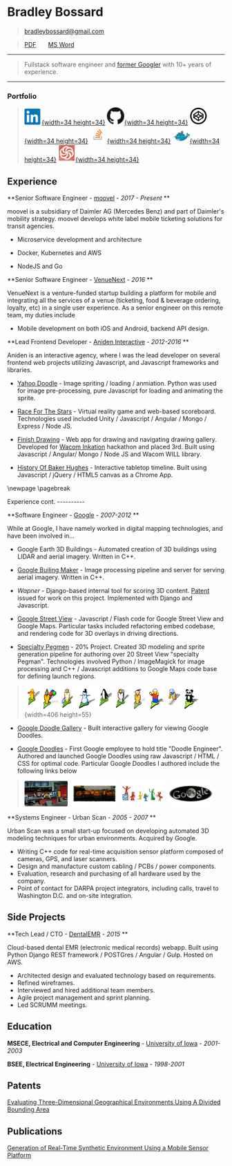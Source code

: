 Bradley Bossard
============

> <bradleybossard@gmail.com>

> [PDF] &nbsp; &nbsp; &nbsp; [MS Word]  <!-- REMOVEPDF -->

----

>  Fullstack software engineer and [former Googler] with 10+ years of experience.

----

### Portfolio
<!--- Need image px params for PDF output, some pandoc bug -->
> [![](./images/linkedin.png){width=34 height=34}](https://www.linkedin.com/in/bradleybossard)
[![](./images/github.png){width=34 height=34}](https://github.com/bradleybossard)
[![](./images/codepen.png){width=34 height=34}](https://codepen.io/bradleybossard)
[![](./images/stackoverflow.png){width=34 height=34}](http://stackoverflow.com/users/story/1754642)
[![](./images/docker.png){width=34 height=34}](https://hub.docker.com/u/bradleybossard)
[![](./images/codewars.png){width=34 height=34}](https://www.codewars.com/users/bradleybossard)
<!--
[![](./images/csacademy.png){width=34 height=34}](https://csacademy.com/user/bradleybossard)
[![](./images/hackerrank.png){width=34 height=34}](https://hackerrank.com/bradleybossard)
-->

Experience
----------

**Senior Software Engineer - [moovel] - *2017 - Present* **

moovel is a subsidiary of Daimler AG (Mercedes Benz) and part of Daimler's mobility strategy.  moovel develops
white label mobile ticketing solutions for transit agencies.

* Microservice development and architecture

* Docker, Kubernetes and AWS

* NodeJS and Go

**Senior Software Engineer - [VenueNext] - *2016* **

VenueNext is a venture-funded startup building a platform for
mobile and integrating all the services of a venue (ticketing,
food & beverage ordering, loyalty, etc) in a single user experience.  As a
senior engineer on this remote team, my duties include

* Mobile development on both iOS and Android, backend API design.

**Lead Frontend Developer - [Aniden Interactive] - *2012-2016* **

Aniden is an interactive agency, where I was the lead developer on several frontend web projects utilizing Javascript, and Javascript frameworks and libraries.

* [Yahoo Doodle] - Image spriting / loading / anmiation.  Python was used for image pre-processing, pure Javascript for loading and animating the sprite. 

* [Race For The Stars] - Virtual reality game and web-based scoreboard. Technologies used included Unity / Javascript / Angular / Mongo / Express / Node JS.

* [Finish Drawing] - Web app for drawing and navigating drawing gallery. Developed for [Wacom Inkation] hackathon and placed 3rd.  Built using Javascript / Angular/ Mongo / Node JS and Wacom WILL library.

* [History Of Baker Hughes] - Interactive tabletop timeline.  Built using Javascript / jQuery / HTML5 canvas as a Chrome App.

\newpage
\pagebreak

Experience cont.  <!-- REMOVEHTML -->
----------        <!-- REMOVEHTML -->

**Software Engineer - [Google] - *2007-2012* **

While at Google, I have namely worked in digital mapping technologies, and have been involved in...

- Google Earth 3D Buildings - Automated creation of 3D buildings using LIDAR and aerial imagery.  Written in C++.

- [Google Builing Maker] - Image processing pipeline and server for serving aerial imagery.  Written in C++.

- _Wapner_ - Django-based internal tool for scoring 3D content.  [Patent] issued for work on this project.  Implemented with Django and Javascript.

- [Google Street View] - Javascript / Flash code for Google Street View and Google Maps.  Particular tasks included refactoring embed codebase, and rendering code for 3D overlays in driving directions.

- [Specialty Pegmen] - 20% Project. Created 3D modeling and sprite generation pipeline for authoring over 20 Street View "specialty Pegman". Technologies involved Python / ImageMagick for image processing and C++ / Javascript additions to Google Maps code base for defining launch regions.

> ![](./images/pegman.png){width=406 height=55}

- [Google Doodle Gallery] - Built interactive gallery for viewing Google Doodles.

- [Google Doodles] - First Google employee to hold title "Doodle Engineer".  Authored and launched Google Doodles using raw Javascript / HTML / CSS for optimal code.  Particular Google Doodles I authored include the following links below 

> [![](./images/startrek.png)](http://www.google.com/doodles/46th-anniversary-of-star-treks-1st-broadcast)
&nbsp;
[![](./images/halloween.png)](http://www.google.com/doodles/halloween-2011)
&nbsp;
[![](./images/gumby.png)](http://www.google.com/doodles/art-clokeys-90th-birthday)
&nbsp;
[![](./images/lunar.png)](http://www.google.com/doodles/total-lunar-eclipse-live-imagery-provided-by-slooh)

**Systems Engineer - Urban Scan - *2005 - 2007* **

Urban Scan was a small start-up focused on developing automated 3D modeling techniques for urban environments.  Acquired by Google. 

* Writing C++ code for real-time acquisition sensor platform composed of cameras, GPS, and laser scanners.
* Design and manufacture custom cabling / PCBs / power components.
* Evaluation, research and purchasing of all hardware used by the company.
* Point of contact for DARPA project integrators, including calls, travel to Washington D.C. and on-site integration.

Side Projects
-------------

**Tech Lead / CTO - [DentalEMR] - *2015* **

Cloud-based dental EMR (electronic medical records) webapp.  Built using Python Django REST framework / POSTGres / Angular / Gulp.  Hosted on AWS.

* Architected design and evaluated technology based on requirements.
* Refined wireframes.
* Interviewed and hired additional team members.
* Agile project management and sprint planning.
* Led SCRUMM meetings.

Education
---------

**MSECE, Electrical and Computer Engineering** - [University of Iowa] - *2001-2003* 

**BSEE, Electrical Engineering** - [University of Iowa] - *1998-2001* 

Patents
------------------------

[Evaluating Three-Dimensional Geographical Environments Using A Divided Bounding Area] 

Publications
------------

[Generation of Real-Time Synthetic Environment Using a Mobile Sensor Platform]


[Aniden Interactive]:http://www.aniden.com/
[Cliphoarder]:http://cliphoarder.com/
[DentalEMR]:https://dentalemr.com
[Evaluating Three-Dimensional Geographical Environments Using A Divided Bounding Area]:http://www.google.com/patents/US20150143301
[Finish Drawing]:http://finishdrawing.com
[former Googler]:http://google.about.com/od/wx/g/xooglers.htm
[Generation of Real-Time Synthetic Environment Using a Mobile Sensor Platform]:https://www.nads-sc.uiowa.edu/dscna/2001/Papers/Papelis%20_%20Generation%20of%20Real-Time%20Synthetic%20Environment....pdf
[Google]:http://www.google.com
[Google Earth 3D Buildings]:http://www.google.com/earth/explore/showcase/3dbuildings.html
[Google Builing Maker]:http://www.google.com/earth/learn/3dbuildings.html
[Google Street View]:https://www.google.com/maps/streetview/
[Google Doodles]:https://www.google.com/doodles
[Google Doodle Gallery]:https://www.google.com/doodles
[History Of Baker Hughes]:http://aniden.com/project/bh_timeline
[HP Discover Mobility Experience]:http://aniden.com/project/mobility_touch_experience
[HP 7 VoiceTab]:https://play.google.com/store/apps/details?id=com.aniden.hp7voicetab.app
[HP 7 Slate]:https://play.google.com/store/apps/details?id=com.aniden.android.pine
[HP Slatebook X2]:https://play.google.com/store/apps/details?id=com.aniden.android.hp.screensaver.slatebook
[HP Slate 21]:https://play.google.com/store/apps/details?id=com.aniden.android.hp.screensaver.aio
[moovel]:https://www.moovel.com/en
[MS Word]: resume-of-bradley-bossard.docx
[Patent]:http://www.google.com/patents/US20150143301 
[PDF]: resume-of-bradley-bossard.pdf
[Race For The Stars]:http://aniden.com/project/race_for_the_stars
[Specialty Pegmen]:https://www.google.co.in/intl/en/help/maps/streetview/learn/pegman.html
[University of Iowa]:http://www.uiowa.edu/
[VenueNext]:http://www.venuenext.com/
[Wacom Inkation]:http://devpost.com/software/finishdrawing-com
[Yahoo Doodle]:http://aniden.com/project/yahoo_logo

<script>
  (function(i,s,o,g,r,a,m){i['GoogleAnalyticsObject']=r;i[r]=i[r]||function(){
  (i[r].q=i[r].q||[]).push(arguments)},i[r].l=1*new Date();a=s.createElement(o),
  m=s.getElementsByTagName(o)[0];a.async=1;a.src=g;m.parentNode.insertBefore(a,m)
  })(window,document,'script','https://www.google-analytics.com/analytics.js','ga');

  ga('create', 'UA-52576926-1', 'auto');
  ga('send', 'pageview');

</script>
